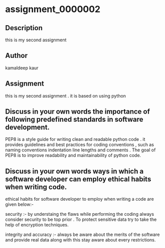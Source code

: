 # assignment_0000002

## Description
this is my second assignment
 
 ## Author 
 kamaldeep kaur

 ## Assignment
 this is my second assignment . it is based on using python 
 
 ## Discuss in your own words the importance of following predefined standards in software development.
 PEP8 is a style guide for writing clean and readable python code . it provides guidelines and best practices for coding conventions , such as naming conventions indentation line lengths and comments . The goal of PEP8 is to improve readability and maintainability of python code.

 ## Discuss in your own words ways in which a software developer can employ ethical habits when writing code.
 ethical habits for software developer to employ when writing a code are given below:-

security :- by understaing the flaws while performing the coding always consider security to be top prior . To protect sensitive data try to take the help of encryption techniques.

integrity and accuracy :- always be aware about the merits of the software and provide real data along with this stay aware about every restrictions.


 
